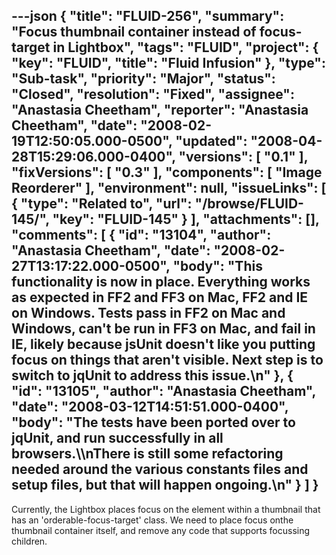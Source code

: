 ---json
{
  "title": "FLUID-256",
  "summary": "Focus thumbnail container instead of focus-target in Lightbox",
  "tags": "FLUID",
  "project": {
    "key": "FLUID",
    "title": "Fluid Infusion"
  },
  "type": "Sub-task",
  "priority": "Major",
  "status": "Closed",
  "resolution": "Fixed",
  "assignee": "Anastasia Cheetham",
  "reporter": "Anastasia Cheetham",
  "date": "2008-02-19T12:50:05.000-0500",
  "updated": "2008-04-28T15:29:06.000-0400",
  "versions": [
    "0.1"
  ],
  "fixVersions": [
    "0.3"
  ],
  "components": [
    "Image Reorderer"
  ],
  "environment": null,
  "issueLinks": [
    {
      "type": "Related to",
      "url": "/browse/FLUID-145/",
      "key": "FLUID-145"
    }
  ],
  "attachments": [],
  "comments": [
    {
      "id": "13104",
      "author": "Anastasia Cheetham",
      "date": "2008-02-27T13:17:22.000-0500",
      "body": "This functionality is now in place. Everything works as expected in FF2 and FF3 on Mac, FF2 and IE on Windows. Tests pass in FF2 on Mac and Windows, can't be run in FF3 on Mac, and fail in IE, likely because jsUnit doesn't like you putting focus on things that aren't visible. Next step is to switch to jqUnit to address this issue.\n"
    },
    {
      "id": "13105",
      "author": "Anastasia Cheetham",
      "date": "2008-03-12T14:51:51.000-0400",
      "body": "The tests have been ported over to jqUnit, and run successfully in all browsers.\\\nThere is still some refactoring needed around the various constants files and setup files, but that will happen ongoing.\n"
    }
  ]
}
---
Currently, the Lightbox places focus on the element within a thumbnail that has an 'orderable-focus-target' class. We need to place focus onthe thumbnail container itself, and remove any code that supports focussing children.

        